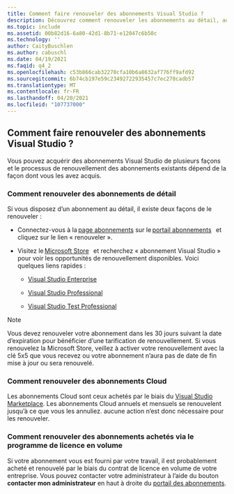 ```yaml
---
title: Comment faire renouveler des abonnements Visual Studio ?
description: Découvrez comment renouveler les abonnements au détail, au Cloud et aux licences en volume
ms.topic: include
ms.assetid: 00b82d16-6a80-42d1-8b71-e12047c6b50c
ms.technology: ''
author: CaityBuschlen
ms.author: cabuschl
ms.date: 04/19/2021
ms.faqid: q4_2
ms.openlocfilehash: c53b866cab32270cfa10b6a8632af776ff9afd92
ms.sourcegitcommit: 6b74cb197e59c23492722935457c7ec278cadb57
ms.translationtype: MT
ms.contentlocale: fr-FR
ms.lasthandoff: 04/20/2021
ms.locfileid: "107737000"
---
```

## <a name="how-do-i-renew-visual-studio-subscriptions"></a>Comment faire renouveler des abonnements Visual Studio ? 

Vous pouvez acquérir des abonnements Visual Studio de plusieurs façons et le processus de renouvellement des abonnements existants dépend de la façon dont vous les avez acquis.

### <a name="how-to-renew-retail-subscriptions"></a>Comment renouveler des abonnements de détail 

Si vous disposez d’un abonnement au détail, il existe deux façons de le renouveler : 

- Connectez-vous à la [page abonnements](https://my.visualstudio.com/subscriptions) sur le [portail abonnements](https://my.visualstudio.com/benefits)   et cliquez sur le lien « renouveler ». 
- Visitez le [Microsoft Store](https://www.microsoft.com/store)   et recherchez « abonnement Visual Studio » pour voir les opportunités de renouvellement disponibles. Voici quelques liens rapides : 


    - [Visual Studio Enterprise](https://www.microsoft.com/p/visual-studio-enterprise-subscription/dg7gmgf0dst4?activetab=pivot%3aoverviewtab) 

    - [Visual Studio Professional](https://www.microsoft.com/p/visual-studio-professional-subscription/dg7gmgf0dst3?activetab=pivot%3aoverviewtab)

    - [Visual Studio Test Professional](https://www.microsoft.com/p/visual-studio-test-professional-subscription/dg7gmgf0dst6?activetab=pivot%3aoverviewtab) 

> [!Note]
> Vous devez renouveler votre abonnement dans les 30 jours suivant la date d’expiration pour bénéficier d’une tarification de renouvellement. Si vous renouvelez la Microsoft Store, veillez à activer votre renouvellement avec la clé 5x5 que vous recevez ou votre abonnement n’aura pas de date de fin mise à jour ou sera renouvelé.

### <a name="how-to-renew-cloud-subscriptions"></a>Comment renouveler des abonnements Cloud
Les abonnements Cloud sont ceux achetés par le biais du [Visual Studio Marketplace](https://marketplace.visualstudio.com/).  Les abonnements Cloud annuels et mensuels se renouvelent jusqu’à ce que vous les annuliez. aucune action n’est donc nécessaire pour les renouveler.

### <a name="how-to-renew-subscriptions-purchased-through-volume-licensing"></a>Comment renouveler des abonnements achetés via le programme de licence en volume
Si votre abonnement vous est fourni par votre travail, il est probablement acheté et renouvelé par le biais du contrat de licence en volume de votre entreprise.  Vous pouvez contacter votre administrateur à l’aide du bouton **contacter mon administrateur** en haut à droite du [portail des abonnements](https://my.visualstudio.com/benefits).
